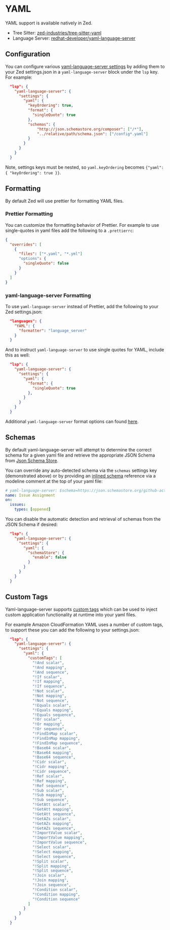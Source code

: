 # YAML

YAML support is available natively in Zed.

- Tree Sitter: [zed-industries/tree-sitter-yaml](https://github.com/zed-industries/tree-sitter-yaml)
- Language Server: [redhat-developer/yaml-language-server](https://github.com/redhat-developer/yaml-language-server)

## Configuration

You can configure various [yaml-language-server settings](https://github.com/redhat-developer/yaml-language-server?tab=readme-ov-file#language-server-settings) by adding them to your Zed settings.json in a `yaml-language-server` block under the `lsp` key. For example:

```json
  "lsp": {
    "yaml-language-server": {
      "settings": {
        "yaml": {
          "keyOrdering": true,
          "format": {
            "singleQuote": true
          },
          "schemas": {
              "http://json.schemastore.org/composer": ["/*"],
              "../relative/path/schema.json": ["/config*.yaml"]
          }
        }
      }
    }
  }
```

Note, settings keys must be nested, so `yaml.keyOrdering` becomes `{"yaml": { "keyOrdering": true }}`.

## Formatting

By default Zed will use prettier for formatting YAML files.

### Prettier Formatting

You can customize the formatting behavior of Prettier. For example to use single-quotes in yaml files add the following to a `.prettierrc`:

```json
{
  "overrides": [
    {
      "files": ["*.yaml", "*.yml"]
      "options": {
        "singleQuote": false
      }
    }
  ]
}
```

### yaml-language-server Formatting

To use `yaml-language-server` instead of Prettier, add the following to your Zed settings.json:

```json
  "languages": {
    "YAML": {
      "formatter": "language_server"
    }
  }
```

And to instruct `yaml-language-server` to use single quotes for YAML, include this as well:

```json
  "lsp": {
    "yaml-language-server": {
      "settings": {
        "yaml": {
          "format": {
            "singleQuote": true
          },
        }
      }
    }
  }
```

Additional `yaml-language-server` format options can found [here](https://github.com/redhat-developer/yaml-language-server?tab=readme-ov-file#language-server-settings).

## Schemas

By default yaml-language-server will attempt to determine the correct schema for a given yaml file and retrieve the appropriate JSON Schema from [Json Schema Store](https://schemastore.org/).

You can override any auto-detected schema via the `schemas` settings key (demonstrated above) or by providing an [inlined schema](https://github.com/redhat-developer/yaml-language-server#using-inlined-schema) reference via a modeline comment at the top of your yaml file:

```yaml
# yaml-language-server: $schema=https://json.schemastore.org/github-action.json
name: Issue Assignment
on:
  issues:
    types: [oppened]
```

You can disable the automatic detection and retrieval of schemas from the JSON Schema if desired:

```json
  "lsp": {
    "yaml-language-server": {
      "settings": {
        "yaml": {
          "schemaStore": {
            "enable": false
          }
        }
      }
    }
  }
```

## Custom Tags

Yaml-language-server supports [custom tags](https://github.com/redhat-developer/yaml-language-server#adding-custom-tags) which can be used to inject custom application functionality at runtime into your yaml files.

For example Amazon CloudFormation YAML uses a number of custom tags, to support these you can add the following to your settings.json:

```json
  "lsp": {
    "yaml-language-server": {
      "settings": {
        "yaml": {
          "customTags": [
            "!And scalar",
            "!And mapping",
            "!And sequence",
            "!If scalar",
            "!If mapping",
            "!If sequence",
            "!Not scalar",
            "!Not mapping",
            "!Not sequence",
            "!Equals scalar",
            "!Equals mapping",
            "!Equals sequence",
            "!Or scalar",
            "!Or mapping",
            "!Or sequence",
            "!FindInMap scalar",
            "!FindInMap mapping",
            "!FindInMap sequence",
            "!Base64 scalar",
            "!Base64 mapping",
            "!Base64 sequence",
            "!Cidr scalar",
            "!Cidr mapping",
            "!Cidr sequence",
            "!Ref scalar",
            "!Ref mapping",
            "!Ref sequence",
            "!Sub scalar",
            "!Sub mapping",
            "!Sub sequence",
            "!GetAtt scalar",
            "!GetAtt mapping",
            "!GetAtt sequence",
            "!GetAZs scalar",
            "!GetAZs mapping",
            "!GetAZs sequence",
            "!ImportValue scalar",
            "!ImportValue mapping",
            "!ImportValue sequence",
            "!Select scalar",
            "!Select mapping",
            "!Select sequence",
            "!Split scalar",
            "!Split mapping",
            "!Split sequence",
            "!Join scalar",
            "!Join mapping",
            "!Join sequence",
            "!Condition scalar",
            "!Condition mapping",
            "!Condition sequence"
          ]
        }
      }
    }
  }
```
